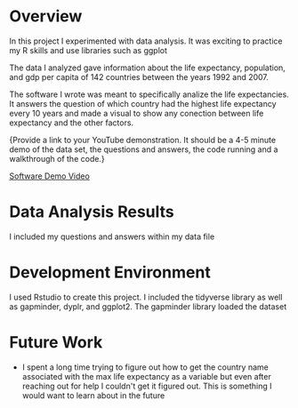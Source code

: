 # Overview

In this project I experimented with data analysis. It was exciting to practice my R skills and use libraries such as ggplot

The data I analyzed gave information about the life expectancy, population, and gdp per capita of 142 countries between the years 1992 and 2007.

The software I wrote was meant to specifically analize the life expectancies. It answers the question of which country had the highest life expectancy every 10 years and made a visual to show any conection between life expectancy and the other factors.

{Provide a link to your YouTube demonstration.  It should be a 4-5 minute demo of the data set, the questions and answers, the code running and a walkthrough of the code.}

[Software Demo Video](http://youtube.link.goes.here)

# Data Analysis Results
I included my questions and answers within my data file

# Development Environment

I used Rstudio to create this project. I included the tidyverse library as well as gapminder, dyplr, and ggplot2. The gapminder library loaded the dataset

# Future Work

* I spent a long time trying to figure out how to get the country name associated with the max life expectancy as a variable but even after reaching out for help I couldn't get it figured out. This is something I would want to learn about in the future

